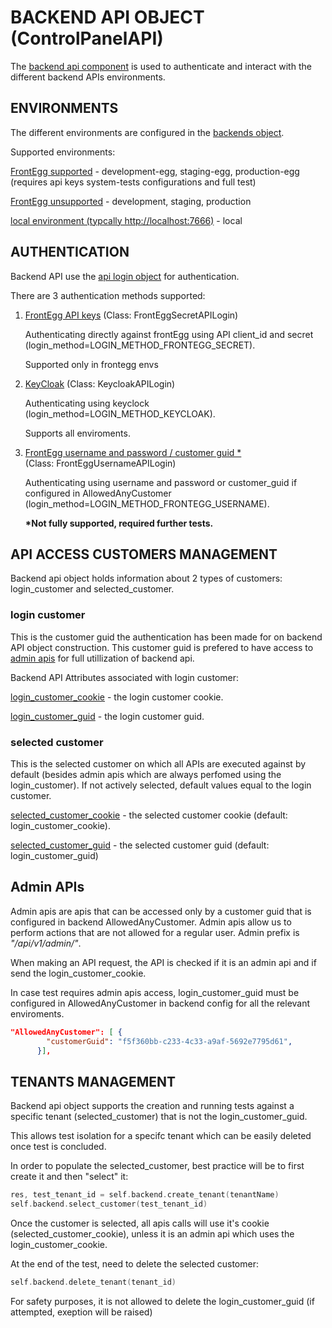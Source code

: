 
# BACKEND API OBJECT (ControlPanelAPI)

The [backend api component](/infrastructure/backend_api.py) is used to authenticate and interact with the different backend APIs environments.

## ENVIRONMENTS

The different environments are configured in the [backends object](/configurations/system/backends.py).

Supported environments:

<u>FrontEgg supported</u> - development-egg, staging-egg, production-egg (requires api keys system-tests configurations and full test)

<u>FrontEgg unsupported</u> - development, staging, production

<u>local environment (typcally http://localhost:7666)</u> - local


## AUTHENTICATION

Backend API use the [api login object](/infrastructure/api_login.py) for authentication.

There are 3 authentication methods supported:

1. <u>FrontEgg API keys</u> (Class: FrontEggSecretAPILogin)
   
   Authenticating directly against frontEgg using API client_id and secret (login_method=LOGIN_METHOD_FRONTEGG_SECRET).

   Supported only in frontegg envs

2. <u>KeyCloak</u> (Class: KeycloakAPILogin)
   
   Authenticating using keyclock (login_method=LOGIN_METHOD_KEYCLOAK).

   Supports all enviroments.


3. <u>FrontEgg username and password / customer guid *</u>  
   (Class: FrontEggUsernameAPILogin)

   Authenticating using username and password or customer_guid if configured in AllowedAnyCustomer (login_method=LOGIN_METHOD_FRONTEGG_USERNAME).
   
   <b>*Not fully supported, required further tests.</b>



## API ACCESS CUSTOMERS MANAGEMENT

Backend api object holds information about 2 types of customers: login_customer and selected_customer.

### login customer

This is the customer guid the authentication has been made for on backend API object construction. This customer guid is prefered to have access to [admin apis](#admin-apis) for full utillization of backend api. 

Backend API Attributes associated with login customer:

<u>login_customer_cookie</u> - the login customer cookie.

<u>login_customer_guid</u> - the login customer guid.

### selected customer

This is the selected customer on which all APIs are executed against by default (besides admin apis which are always perfomed using the login_customer). If not actively selected, default values equal to the login customer.

<u>selected_customer_cookie</u> - the selected customer cookie (default: login_customer_cookie).

<u>selected_customer_guid</u> - the selected customer guid (default: login_customer_guid)


## Admin APIs

Admin apis are apis that can be accessed only by a customer guid that is configured in backend AllowedAnyCustomer. Admin apis allow us to perform actions that are not allowed for a regular user. Admin prefix is <i>"/api/v1/admin/"</i>.

When making an API request, the API is checked if it is an admin api and if send the login_customer_cookie.

In case test requires admin apis access, login_customer_guid must be configured in AllowedAnyCustomer in backend config for all the relevant enviroments.

```json
"AllowedAnyCustomer": [ {
        "customerGuid": "f5f360bb-c233-4c33-a9af-5692e7795d61",
      }],
```


## TENANTS MANAGEMENT

Backend api object supports the creation and running tests against a specific tenant (selected_customer) that is not the login_customer_guid. 

This allows test isolation for a specifc tenant which can be easily deleted once test is concluded.

In order to populate the selected_customer, best practice will be to first create it and then "select" it:

```go
res, test_tenant_id = self.backend.create_tenant(tenantName)
self.backend.select_customer(test_tenant_id)
```

Once the customer is selected, all apis calls will use it's cookie (selected_customer_cookie), unless it is an admin api which uses the login_customer_cookie.

At the end of the test, need to delete the selected customer:

```go
self.backend.delete_tenant(tenant_id)
```

For safety purposes, it is not allowed to delete the login_customer_guid (if attempted, exeption will be raised)


